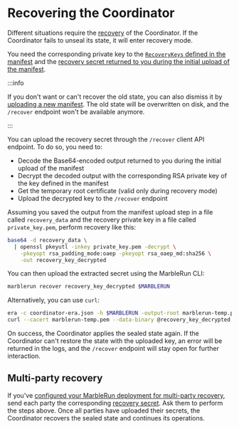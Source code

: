 # Recovering the Coordinator

Different situations require the [recovery](../features/recovery.md) of the Coordinator.
If the Coordinator fails to unseal its state, it will enter recovery mode.

You need the corresponding private key to the [`RecoveryKeys` defined in the manifest](define-manifest.md#recoverykeys) and the [recovery secret returned to you during the initial upload of the manifest](set-manifest.md).

:::info

If you don't want or can't recover the old state, you can also dismiss it by [uploading a new manifest](set-manifest.md).
The old state will be overwritten on disk, and the `/recover` endpoint won't be available anymore.

:::

You can upload the recovery secret through the `/recover` client API endpoint. To do so, you need to:

* Decode the Base64-encoded output returned to you during the initial upload of the manifest
* Decrypt the decoded output with the corresponding RSA private key of the key defined in the manifest
* Get the temporary root certificate (valid only during recovery mode)
* Upload the decrypted key to the `/recover` endpoint

Assuming you saved the output from the manifest upload step in a file called `recovery_data` and the recovery private key in a file called `private_key.pem`, perform recovery like this:

```bash
base64 -d recovery_data \
  | openssl pkeyutl -inkey private_key.pem -decrypt \
    -pkeyopt rsa_padding_mode:oaep -pkeyopt rsa_oaep_md:sha256 \
    -out recovery_key_decrypted
```

You can then upload the extracted secret using the MarbleRun CLI:

```bash
marblerun recover recovery_key_decrypted $MARBLERUN
```

Alternatively, you can use `curl`:
```bash
era -c coordinator-era.json -h $MARBLERUN -output-root marblerun-temp.pem
curl --cacert marblerun-temp.pem --data-binary @recovery_key_decrypted https://$MARBLERUN/recover
```

On success, the Coordinator applies the sealed state again. If the Coordinator can't restore the state with the uploaded key, an error will be returned in the logs, and the `/recover` endpoint will stay open for further interaction.

## Multi-party recovery

<enterpriseBanner/>

If you've [configured your MarbleRun deployment for multi-party recovery](define-manifest.md#multi-party-recovery), send each party the corresponding [recovery secret](set-manifest.md). Ask them to perform the steps above. Once all parties have uploaded their secrets, the Coordinator recovers the sealed state and continues its operations.
